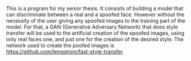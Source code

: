 This is a program for my senior thesis. 
It consists of building a model that can discriminate between a real and a spoofed face. However without the necessity of the user giving any spoofed images to the training part of the model. For that, a GAN (Generative Adversary Network) that does style transfer will be used to the artificial creation of the spoofed images, using only real faces one, and just one for the creation of the desired style. The network used to create the poofed images is https://github.com/lengstrom/fast-style-transfer.